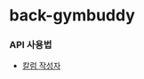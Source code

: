 # back-gymbuddy

### API 사용법
* [칼럼 작성자](https://github.com/Hyenasystem/back-gymbuddy/blob/master/document/ColumnWriter.md)

